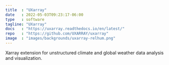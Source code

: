```yaml
---
title  : "UXarray"
date   : 2022-05-03T09:23:17-06:00
type   : software
tagline: "UXarray"
docs   : "https://uxarray.readthedocs.io/en/latest/"
repo   : "https://github.com/UXARRAY/uxarray"
image  : "images/backgrounds/uxarray-relhum.png"
---
```



Xarray extension for unstructured climate and global weather data analysis and visualization.
